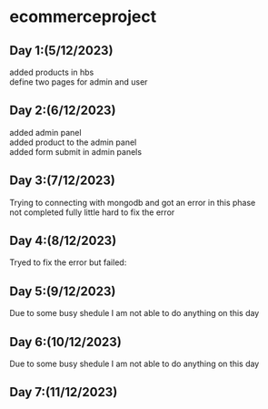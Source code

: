 # ecommerceproject


## Day 1:(5/12/2023)

added products in hbs
<br>
define two pages for admin and user

## Day 2:(6/12/2023)

added admin panel
<br>
added product to the admin panel 
<br>
added form submit in admin panels 

## Day 3:(7/12/2023)

Trying to connecting with mongodb and got an error in this phase 
<br>
not completed fully little hard to fix the error

## Day 4:(8/12/2023)

Tryed to fix the error but failed:

## Day 5:(9/12/2023)

Due to some busy shedule I am not able to do anything on this day

## Day 6:(10/12/2023)

Due to some busy shedule I am not able to do anything on this day

## Day 7:(11/12/2023)